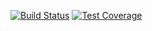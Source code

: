 [![Build Status](https://travis-ci.org/MitocGroup/deep-microservices-benchmarking.svg?branch=master)](https://travis-ci.org/MitocGroup/deep-microservices-benchmarking)
[![Test Coverage](https://codeclimate.com/repos/579230941b5f1a4f910012b9/badges/56076cd4e0183ecdbf45/coverage.svg)](https://codeclimate.com/repos/579230941b5f1a4f910012b9/coverage)
